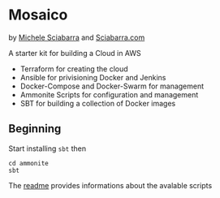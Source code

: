 # Mosaico

by [Michele Sciabarra](http://michele.sciabarra.com) and [Sciabarra.com](http://sciabarra.com)

A starter kit for building a Cloud in AWS

- Terraform for creating the cloud
- Ansible for privisioning Docker and Jenkins
- Docker-Compose and Docker-Swarm for management
- Ammonite Scripts for configuration and management
- SBT for building a collection of Docker images


## Beginning

Start installing `sbt` then

```
cd ammonite
sbt
```

The [readme](ammonite/README.md) provides informations about the avalable scripts
